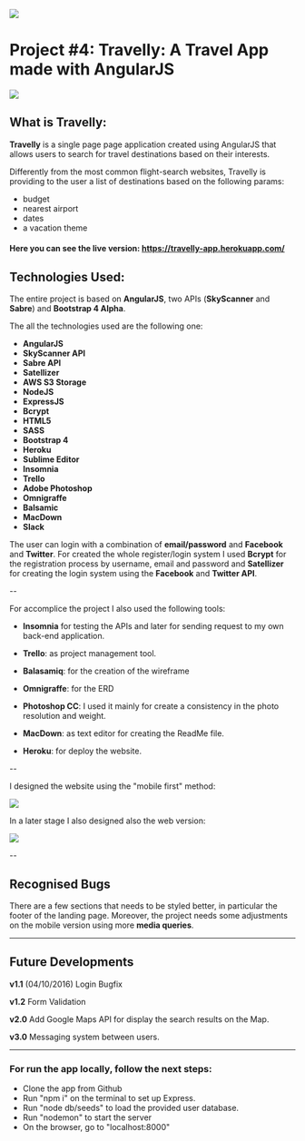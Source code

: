 ![](https://ga-dash.s3.amazonaws.com/production/assets/logo-9f88ae6c9c3871690e33280fcf557f33.png) 

# Project #4: Travelly: A Travel App made with AngularJS

![](https://s3-eu-west-1.amazonaws.com/travelly/screenshot.png) 

## What is Travelly:

**Travelly** is a single page page application created using AngularJS that allows users to search for travel destinations based on their interests.

Differently from the most common flight-search websites, Travelly is providing to the user a list of destinations based on the following params:

- budget
- nearest airport
- dates
- a vacation theme
 

#### Here you can see the live version: <https://travelly-app.herokuapp.com/>


## Technologies Used: 

The entire project is based on **AngularJS**, two APIs (**SkyScanner** and **Sabre**) and **Bootstrap 4 Alpha**.

The all the technologies used are the following one:

- **AngularJS**
- **SkyScanner API**
- **Sabre API**
- **Satellizer**
- **AWS S3 Storage**
- **NodeJS**
- **ExpressJS**
- **Bcrypt**
- **HTML5**
- **SASS**
- **Bootstrap 4**
- **Heroku**
- **Sublime Editor**
- **Insomnia**
- **Trello**
- **Adobe Photoshop**
- **Omnigraffe**
- **Balsamic**
- **MacDown**
- **Slack**

The user can login with a combination of **email/password** and **Facebook** and **Twitter**.
For created the whole register/login system I used **Bcrypt** for the registration process by username, email and password and **Satellizer** for creating the login system using the **Facebook** and **Twitter API**.

--

For accomplice the project I also used the following tools:

- **Insomnia** for testing the APIs and later for sending request to my own back-end application.

- **Trello**: as project management tool.

- **Balasamiq**: for the creation of the wireframe

- **Omnigraffe**: for the ERD

- **Photoshop CC**: I used it mainly for create a consistency in the photo resolution and weight.

- **MacDown**: as text editor for creating the ReadMe file.

- **Heroku**: for deploy the website.


--

I designed the website using the "mobile first" method:

![](https://s3-eu-west-1.amazonaws.com/travelly/Mobile+Mokeup.png)

In a later stage I also designed also the web version:

![](https://s3-eu-west-1.amazonaws.com/travelly/Desktop+Mokeup.png)

--



## Recognised Bugs

There are a few sections that needs to be styled better, in particular the footer of the landing page. Moreover, the project needs some adjustments on the mobile version using more **media queries**. 

---
## Future Developments

**v1.1** (04/10/2016)
Login Bugfix

**v1.2**
Form Validation

**v2.0**
Add Google Maps API for display the search results on the Map.

**v3.0**
Messaging system between users. 


---
### For run the app locally, follow the next steps:

- Clone the app from Github
- Run "npm i" on the terminal to set up Express.
- Run "node db/seeds" to load the provided user database.
- Run "nodemon" to start the server
- On the browser, go to "localhost:8000"
